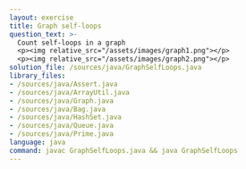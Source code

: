 ```yaml
---
layout: exercise
title: Graph self-loops
question_text: >-
  Count self-loops in a graph
  <p><img relative_src="/assets/images/graph1.png"></p>
  <p><img relative_src="/assets/images/graph2.png"></p>
solution_file: /sources/java/GraphSelfLoops.java
library_files:
- /sources/java/Assert.java
- /sources/java/ArrayUtil.java
- /sources/java/Graph.java
- /sources/java/Bag.java
- /sources/java/HashSet.java
- /sources/java/Queue.java
- /sources/java/Prime.java
language: java
command: javac GraphSelfLoops.java && java GraphSelfLoops
---
```

